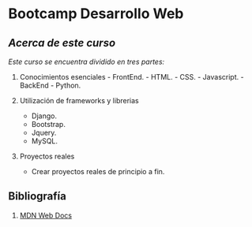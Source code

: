 # Bootcamp Desarrollo Web

## _Acerca de este curso_

*Este curso se encuentra dividido en tres partes:*

1. Conocimientos esenciales
		- FrontEnd.
			- HTML.
			- CSS.
			- Javascript.
		- BackEnd
			- Python.

2. Utilización de frameworks y librerias
	- Django.
	- Bootstrap.
	- Jquery.
	- MySQL.

3. Proyectos reales
	- Crear proyectos reales de principio a fin.

## Bibliografía
1. [MDN Web Docs](https://developer.mozilla.org/es/docs/Web/HTML)